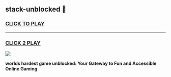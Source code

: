 
## stack-unblocked 👋
<h3>
<a href="https://premium.freeplayer.one?title=stack-unblocked&ref=14F">CLICK TO PLAY</a></h3>
<hr>

<h3>
<a href="https://premium.freeplayer.one?title=stack-unblocked&ref=14F">CLICK 2 PLAY</a>
  
</h3>

<a href="https://premium.freeplayer.one?title=stack-unblocked&ref=12F/"><img src="https://clearcache.store/games.png"></a>


**worlds hardest game unblocked: Your Gateway to Fun and Accessible Online Gaming**
